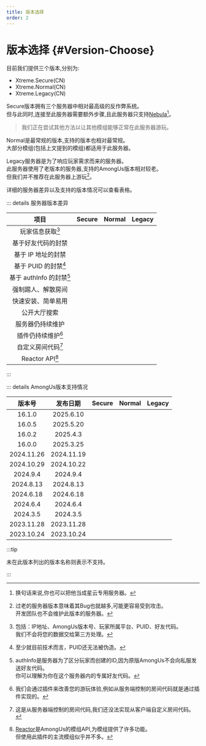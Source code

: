 ```yaml
---
title: 版本选择
order: 2
---
```

# 版本选择 {#Version-Choose}

目前我们提供三个版本,分别为:
- Xtreme.Secure(CN)
- Xtreme.Normal(CN)
- Xtreme.Legacy(CN)

Secure版本拥有三个服务器中相对最高级的反作弊系统。\
但与此同时,连接至此服务器需要额外步骤,且此服务器只支持[Nebula](https://github.com/Dolly1016/Nebula)[^1]。
> 我们正在尝试其他方法以让其他模组能够正常在此服务器游玩。

Normal是最常规的版本,支持的版本也相对最常规。\
大部分模组(包括上文提到的模组)都适用于此服务器。

Legacy服务器是为了响应玩家需求而来的服务器。\
此服务器使用了老版本的服务器,支持的AmongUs版本相对较老。\
但我们并不推荐在此服务器上游玩[^3]。


详细的服务器差异以及支持的版本情况可以查看表格。

::: details 服务器版本差异

|           项目           |                     Secure                     |                   Normal                   |                   Legacy                   |
| :----------------------: | :--------------------------------------------: | :----------------------------------------: | :----------------------------------------: |
|     玩家信息获取[^4]     |        <Badge type="tip" text="完整" />        |   <Badge type="danger" text="不支持" />    |   <Badge type="danger" text="不支持" />    |
|    基于好友代码的封禁    |      <Badge type="info" text="规划中" />       |   <Badge type="danger" text="不支持" />    |   <Badge type="danger" text="不支持" />    |
|    基于 IP 地址的封禁    |      <Badge type="tip" text="原生支持" />      | <Badge type="warning" text="依赖第三方" /> | <Badge type="warning" text="依赖第三方" /> |
|   基于 PUID 的封禁[^5]   |      <Badge type="info" text="规划中" />       |   <Badge type="danger" text="不支持" />    |   <Badge type="danger" text="不支持" />    |
| 基于 authInfo 的封禁[^6] |      <Badge type="info" text="规划中" />       |   <Badge type="danger" text="不支持" />    |   <Badge type="danger" text="不支持" />    |
|    强制踢人、解散房间    |        <Badge type="tip" text="支持" />        |   <Badge type="danger" text="不支持" />    |   <Badge type="danger" text="不支持" />    |
|    快速安装、简单易用    | <Badge type="warning" text="需要客户端插件" /> |       <Badge type="tip" text="是" />       |       <Badge type="tip" text="是" />       |
|       公开大厅搜索       |     <Badge type="danger" text="不支持" />      |  <Badge type="warning" text="开发版本" />  | <Badge type="warning" text="仅基础搜索" /> |
|     服务器仍持续维护     |       <Badge type="tip" text="维护中" />       |     <Badge type="tip" text="维护中" />     |   <Badge type="danger" text="已停止" />    |
|    插件仍持续维护[^7]    |       <Badge type="tip" text="维护中" />       |  <Badge type="warning" text="尚不明确" />  |  <Badge type="warning" text="尚不明确" />  |
|    自定义房间代码[^8]    |        <Badge type="tip" text="支持" />        |      <Badge type="tip" text="支持" />      |      <Badge type="tip" text="支持" />      |
|     Reactor API[^9]      |     <Badge type="danger" text="不支持" />      |      <Badge type="tip" text="支持" />      |      <Badge type="tip" text="支持" />      |

:::

::: details AmongUs版本支持情况

|   版本号   |  发布日期  |              Secure              |              Normal              |              Legacy              |
| :--------: | :--------: | :------------------------------: | :------------------------------: | :------------------------------: |
|   16.1.0   | 2025.6.10  |  <Badge type="tip" text="✓" />   |  <Badge type="tip" text="✓" />   | <Badge type="danger" text="✕" /> |
|   16.0.5   | 2025.5.20  |  <Badge type="tip" text="✓" />   |  <Badge type="tip" text="✓" />   | <Badge type="danger" text="✕" /> |
|   16.0.2   |  2025.4.3  | <Badge type="danger" text="✕" /> |  <Badge type="tip" text="✓" />   | <Badge type="danger" text="✕" /> |
|   16.0.0   | 2025.3.25  | <Badge type="danger" text="✕" /> |  <Badge type="tip" text="✓" />   | <Badge type="danger" text="✕" /> |
| 2024.11.26 | 2024.11.19 | <Badge type="danger" text="✕" /> |  <Badge type="tip" text="✓" />   | <Badge type="danger" text="✕" /> |
| 2024.10.29 | 2024.10.22 | <Badge type="danger" text="✕" /> |  <Badge type="tip" text="✓" />   | <Badge type="danger" text="✕" /> |
|  2024.9.4  |  2024.9.4  | <Badge type="danger" text="✕" /> |  <Badge type="tip" text="✓" />   | <Badge type="danger" text="✕" /> |
| 2024.8.13  | 2024.8.13  | <Badge type="danger" text="✕" /> |  <Badge type="tip" text="✓" />   | <Badge type="danger" text="✕" /> |
| 2024.6.18  | 2024.6.18  | <Badge type="danger" text="✕" /> |  <Badge type="tip" text="✓" />   | <Badge type="danger" text="✕" /> |
|  2024.6.4  |  2024.6.4  | <Badge type="danger" text="✕" /> | <Badge type="danger" text="✕" /> |  <Badge type="tip" text="✓" />   |
|  2024.3.5  |  2024.3.5  | <Badge type="danger" text="✕" /> | <Badge type="danger" text="✕" /> |  <Badge type="tip" text="✓" />   |
| 2023.11.28 | 2023.11.28 | <Badge type="danger" text="✕" /> | <Badge type="danger" text="✕" /> |  <Badge type="tip" text="✓" />   |
| 2023.10.24 | 2023.10.24 | <Badge type="danger" text="✕" /> | <Badge type="danger" text="✕" /> |  <Badge type="tip" text="✓" />   |

:::tip

未在此版本列出的版本名称则表示不支持。

:::

[^1]: 换句话来说,你也可以把他当成星云专用服务器。
[^3]: 过老的服务器版本意味着其Bug也就越多,可能更容易受到攻击。<br>开发团队也不会维护此版本的服务器。
[^4]: 包括：IP地址、AmongUs版本号、玩家所属平台、PUID、好友代码。<br>我们不会将您的数据交给第三方处理。
[^5]: 至少就目前技术而言，PUID还无法被伪造。
[^6]: authInfo是服务器为了区分玩家而创建的ID,因为原版AmongUs不会向私服发送好友代码。<br>你可以理解为你在这个服务器内的专属好友代码。
[^7]: 我们会通过插件来改善您的游玩体验,例如从服务端控制的房间代码就是通过插件实现的。
[^8]: 这是从服务器端控制的房间代码,我们还没法实现从客户端自定义房间代码。
[^9]: [Reactor](https://github.com/NuclearPowered/Reactor)是AmongUs的模组API,为模组提供了许多功能。<br>但使用此插件的主流模组似乎并不多。